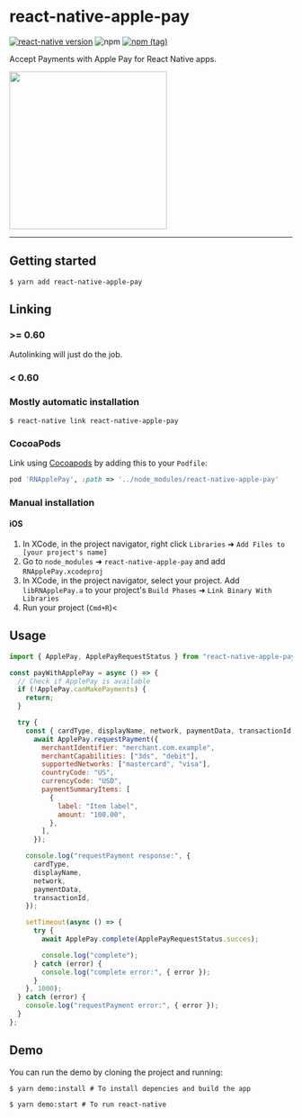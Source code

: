 # react-native-apple-pay

[![react-native version](https://img.shields.io/badge/react--native-0.41-0ba7d3.svg?style=flat-square)](https://github.com/facebook/react-native/releases/tag/v0.41.0)
![npm](https://img.shields.io/npm/dw/react-native-apple-pay.svg?style=flat-square)
[![npm (tag)](https://img.shields.io/npm/v/react-native-apple-pay/latest.svg?style=flat-square)](https://github.com/busfor/react-native-apple-pay/tree/master)

Accept Payments with Apple Pay for React Native apps.

<div>
<img width="280px" src="simulator.gif" />
</div>

---

## Getting started

`$ yarn add react-native-apple-pay`

## Linking

### >= 0.60

Autolinking will just do the job.

### < 0.60

### Mostly automatic installation

`$ react-native link react-native-apple-pay`

### CocoaPods

Link using [Cocoapods](https://cocoapods.org) by adding this to your `Podfile`:

```ruby
pod 'RNApplePay', :path => '../node_modules/react-native-apple-pay'
```

### Manual installation

#### iOS

1. In XCode, in the project navigator, right click `Libraries` ➜ `Add Files to [your project's name]`
2. Go to `node_modules` ➜ `react-native-apple-pay` and add `RNApplePay.xcodeproj`
3. In XCode, in the project navigator, select your project. Add `libRNApplePay.a` to your project's `Build Phases` ➜ `Link Binary With Libraries`
4. Run your project (`Cmd+R`)<

## Usage

```javascript
import { ApplePay, ApplePayRequestStatus } from "react-native-apple-pay";

const payWithApplePay = async () => {
  // Check if ApplePay is available
  if (!ApplePay.canMakePayments) {
    return;
  }

  try {
    const { cardType, displayName, network, paymentData, transactionId } =
      await ApplePay.requestPayment({
        merchantIdentifier: "merchant.com.example",
        merchantCapabilities: ["3ds", "debit"],
        supportedNetworks: ["mastercard", "visa"],
        countryCode: "US",
        currencyCode: "USD",
        paymentSummaryItems: [
          {
            label: "Item label",
            amount: "100.00",
          },
        ],
      });

    console.log("requestPayment response:", {
      cardType,
      displayName,
      network,
      paymentData,
      transactionId,
    });

    setTimeout(async () => {
      try {
        await ApplePay.complete(ApplePayRequestStatus.succes);

        console.log("complete");
      } catch (error) {
        console.log("complete error:", { error });
      }
    }, 1000);
  } catch (error) {
    console.log("requestPayment error:", { error });
  }
};
```

## Demo

You can run the demo by cloning the project and running:

`$ yarn demo:install # To install depencies and build the app`

`$ yarn demo:start # To run react-native`
